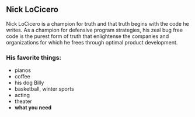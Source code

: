## Nick LoCicero

Nick LoCicero is a champion for truth and that truth begins with the code he writes.  As a champion for defensive program strategies, his zeal bug free code is the purest form of truth that enlightense the companies and organizations for which he frees through optimal product development.

### His favorite things:

- pianos
- coffee
- his dog Billy
- basketball, winter sports
- acting
- theater
- **what you need**
